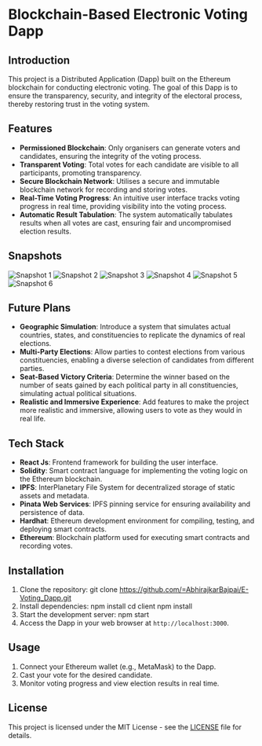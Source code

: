 # Blockchain-Based Electronic Voting Dapp

## Introduction
This project is a Distributed Application (Dapp) built on the Ethereum blockchain for conducting electronic voting. The goal of this Dapp is to ensure the transparency, security, and integrity of the electoral process, thereby restoring trust in the voting system.

## Features
- **Permissioned Blockchain**: Only organisers can generate voters and candidates, ensuring the integrity of the voting process.
- **Transparent Voting**: Total votes for each candidate are visible to all participants, promoting transparency.
- **Secure Blockchain Network**: Utilises a secure and immutable blockchain network for recording and storing votes.
- **Real-Time Voting Progress**: An intuitive user interface tracks voting progress in real time, providing visibility into the voting process.
- **Automatic Result Tabulation**: The system automatically tabulates results when all votes are cast, ensuring fair and uncompromised election results.

## Snapshots
![Snapshot 1](img/Screenshot(2147).png)
![Snapshot 2](img/Screenshot(2148).png)
![Snapshot 3](img/Screenshot(2149).png)
![Snapshot 4](img/Screenshot(2150).png)
![Snapshot 5](img/Screenshot(2151).png)
![Snapshot 6](img/Screenshot(2152).png)

## Future Plans
- **Geographic Simulation**: Introduce a system that simulates actual countries, states, and constituencies to replicate the dynamics of real elections.
- **Multi-Party Elections**: Allow parties to contest elections from various constituencies, enabling a diverse selection of candidates from different parties.
- **Seat-Based Victory Criteria**: Determine the winner based on the number of seats gained by each political party in all constituencies, simulating actual political situations.
- **Realistic and Immersive Experience**: Add features to make the project more realistic and immersive, allowing users to vote as they would in real life.

## Tech Stack
- **React Js**: Frontend framework for building the user interface.
- **Solidity**: Smart contract language for implementing the voting logic on the Ethereum blockchain.
- **IPFS**: InterPlanetary File System for decentralized storage of static assets and metadata.
- **Pinata Web Services**: IPFS pinning service for ensuring availability and persistence of data.
- **Hardhat**: Ethereum development environment for compiling, testing, and deploying smart contracts.
- **Ethereum**: Blockchain platform used for executing smart contracts and recording votes.

## Installation
1. Clone the repository:
git clone https://github.com/=AbhirajkarBajpai/E-Voting_Dapp.git
2. Install dependencies:
npm install
cd client
npm install
4. Start the development server:
npm start
5. Access the Dapp in your web browser at `http://localhost:3000`.

## Usage
1. Connect your Ethereum wallet (e.g., MetaMask) to the Dapp.
2. Cast your vote for the desired candidate.
3. Monitor voting progress and view election results in real time.



## License
This project is licensed under the MIT License - see the [LICENSE](LICENSE) file for details.

